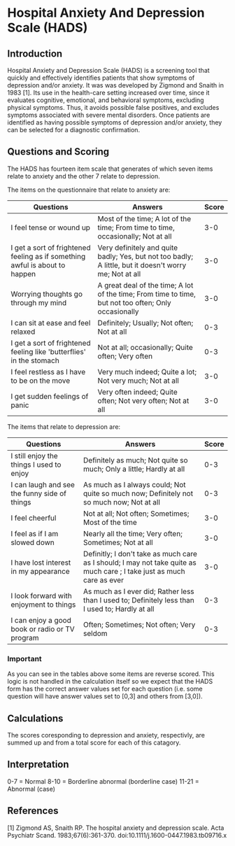 # Hospital Anxiety And Depression Scale (HADS)

## Introduction 
Hospital Anxiety and Depression Scale (HADS) is a screening tool that quickly and effectively identifies patients that show symptoms of depression and/or anxiety. It was was developed by Zigmond and Snaith in 1983 [1]. Its use in the health-care setting increased over time, since it evaluates cognitive, emotional, and behavioral symptoms, excluding physical symptoms. Thus, it avoids possible false positives, and excludes symptoms associated with severe mental disorders. Once patients are identified as having possible symptoms of depression and/or anxiety, they can be selected for a diagnostic confirmation.

## Questions and Scoring

The HADS has fourteen item scale that generates of which seven items relate to anxiety and the other 7 relate to depression. 

The items on the questionnaire that relate to anxiety are:

| Questions | Answers | Score |
| -------- | ------- | ------- |
| I feel tense or wound up | Most of the time; A lot of the time; From time to time, occasionally; Not at all | 3-0 |
| I get a sort of frightened feeling as if something awful is about to happen | Very definitely and quite badly; Yes, but not too badly; A little, but it doesn't worry me; Not at all | 3-0 |
| Worrying thoughts go through my mind | A great deal of the time; A lot of the time; From time to time, but not too often; Only occasionally | 3-0 |
| I can sit at ease and feel relaxed | Definitely; Usually; Not often; Not at all | 0-3 | 
| I get a sort of frightened feeling like 'butterflies' in the stomach | Not at all; occasionally; Quite often; Very often | 0-3 |
| I feel restless as I have to be on the move | Very much indeed; Quite a lot; Not very much; Not at all | 3-0 |
| I get sudden feelings of panic | Very often indeed; Quite often; Not very often; Not at all | 3-0 |

The items that relate to depression are:

| Questions | Answers | Score |
| -------- | ------- | ------- |
| I still enjoy the things I used to enjoy | Definitely as much; Not quite so much; Only a little; Hardly at all | 0-3 | 
| I can laugh and see the funny side of things | As much as I always could; Not quite so much now; Definitely not so much now; Not at all | 0-3 |
| I feel cheerful | Not at all; Not often; Sometimes; Most of the time | 3-0 | 
| I feel as if I am slowed down | Nearly all the time; Very often; Sometimes; Not at all | 3-0 |
| I have lost interest in my appearance | Definitly; I don't take as much care as I should; I may not take quite as much care ; I take just as much care as ever | 3-0 |
| I look forward with enjoyment to things | As much as I ever did; Rather less than I used to; Definitely less than I used to; Hardly at all |0-3 |
| I can enjoy a good book or radio or TV program | Often; Sometimes; Not often; Very seldom | 0-3 |

### Important

As you can see in the tables above some items are reverse scored. This logic is not handled in the calculation itself so we expect that the HADS form has the correct answer values set for each question (i.e. some question will have answer values set to [0,3] and others from [3,0]).

## Calculations
The scores coresponding to depression and anxiety, respectivly, are summed up and from a total score for each of this catagory. 

## Interpretation

0-7    = Normal
8-10   = Borderline abnormal (borderline case)
11-21  = Abnormal (case)

## References

[1] Zigmond AS, Snaith RP. The hospital anxiety and depression scale. Acta Psychiatr Scand. 1983;67(6):361-370. doi:10.1111/j.1600-0447.1983.tb09716.x

